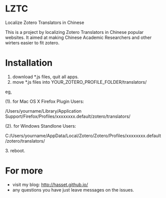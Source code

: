 LZTC
====

Localize Zotero Translators in Chinese

This is a project by localizing Zotero Translators in Chinese popular websites. It aimed at making Chinese Academic Researchers and other wirters easier to fit zotero.

Installation
============
1. download *.js files, quit all apps.
2. move *.js files into YOUR_ZOTERO_PROFILE_FOLDER/translators/
<p>eg, </p>
<p>(1). for Mac OS X Firefox Plugin Users:</p><p> /Users/yourname/Library/Application Support/Firefox/Profiles/xxxxxxxx.default/zotero/translators/</p>
<p>(2). for Windows Standlone Users:</p><p> C:/Users/yourname/AppData/Local/Zotero/Zotero/Profiles/xxxxxxxx.default/zotero/translators/</p>
3. reboot.

For more
========
- visit my blog: http://hasset.github.io/
- any questions you have just leave messages on the issues.
